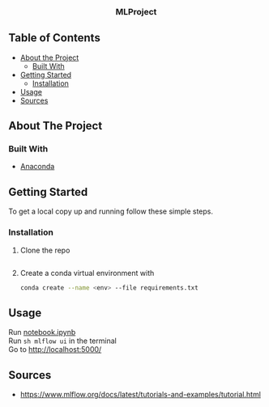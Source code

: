 <!-- PROJECT LOGO -->
<br />
<p align="center">
  <h3 align="center">MLProject</h3>
</p>

<!-- TABLE OF CONTENTS -->
## Table of Contents

* [About the Project](#about-the-project)
  * [Built With](#built-with)
* [Getting Started](#getting-started)
  * [Installation](#installation)
* [Usage](#usage)
* [Sources](#sources)

<!-- ABOUT THE PROJECT -->
## About The Project

### Built With

* [Anaconda](https://www.anaconda.com/)

<!-- GETTING STARTED -->
## Getting Started

To get a local copy up and running follow these simple steps.

### Installation

1. Clone the repo

    ```git clone https://github.com/Twizzle1997/MLProject
    ```

2. Create a conda virtual environment with

    ```sh
    conda create --name <env> --file requirements.txt
    ```

<!-- USAGE EXAMPLES -->
## Usage

Run [notebook.ipynb](https://github.com/Twizzle1997/MLProject/blob/main/notebook.ipyn)  
Run ```sh
mlflow ui``` in the terminal  
Go to [http://localhost:5000/](http://localhost:5000/)


## Sources

* https://www.mlflow.org/docs/latest/tutorials-and-examples/tutorial.html
